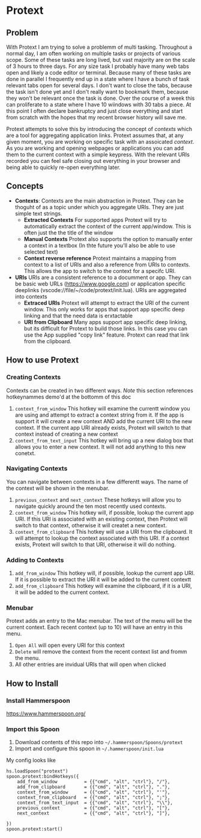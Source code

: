 # Protext
## Problem
With Protext I am trying to solve a problemm of multi tasking. Throughout a normal day, I am often working on multiple tasks or projects of various scope. Some of these tasks are long lived, but vast majority are on the scale of 3 hours to three days. For any size task I probably have many web tabs open and likely a code editor or terminal. Because many of these tasks are done in parallel I frequently end up in a state where I have a bunch of task relevant tabs open for several days. I don't want to close the tabs, because the task isn't done yet and I don't really want to bookmark them, because they won't be relevant once the task is done. Over the course of a week this can proliferate to a state where I have 10 wiindows with 30 tabs a piece. At this point I often declare bankruptcy and just close everything and start from scratch with the hopes that my recent browser history will save me.

Protext attempts to solve this by introducing the concept of *contexts* which are a tool for aggregating application links. Protext assumes that, at any given moment, you are working on specific task with an assoicated *context*. As you are working and opening webpages or applications you can add them to the current context with a simple keypress. With the relevant URIs recorded you can feel safe closing out everything in your browser and being able to quickly re-open everything later. 

## Concepts

* **Contexts**: Contexts are the main abstraction in Protext. They can be thoguht of as a topic under which you aggregate URIs. They are just simple text strings. 
    * **Extracted Contexts** For supported apps Protext will try to automatically extract the context of the current app/window. This is often just the the title of the window
    * **Manual Contexts** Protext also supports the option to manually enter a context in a textbox (In thte future you'll also be able to use selected text)
    * **Context reverse reference**  Protext maintains a mapping from context to a list of URIs and also a reference from URIs to contexts. This allows the app to switch to the context for a specifc URI.
* **URIs** URIs are a consistent reference to a documment or app. They can be basic web URLs (https://www.google.com) or application specific deeplinks (vscode://file/~/code/protext/init.lua). URIs are aggregated into contexts
    * **Extraced URIs** Protext will attempt to extract the URI of the current window. This only works for apps that support app specific deep linking and that the need data is erxtactable
    * **URI from Clipboard** Many apps support app specific deep linking, but its difficult for Protext to build those links. In this case you can use the App supplied "copy link" feature. Protext can read that link from the clipboard.
    

## How to use Protext
### Creating Contexts
Contexts can be created in two different ways. *Note* this section references hotkeynammes demo'd at the bottomm of this doc
1. `context_from_window` This hotkey will examine the currentt window you are using and attempt to extract a context string from it. If the app is support it will create a new context AND add the current URI to the new context. If the current app URI already exists, Protext will switch to that context instead of creating a new context
1. `context_from_text_input` This hotkey will bring up a new dialog box that allows you to enter a new context. It will not add anything to this new conetxt.

### Navigating Contexts
You can navigate between contexts in a few differentt ways. The name of the context will be shown in the menubar. 

1. `previous_context` and `next_context` These hotkeys will allow you to navigate quickly around the ten most recently used contexts.
1. `context_from_window` This hotkey will, if possible, lookup the current app URI. If this URI is associated with an existing context, then Protext will switch to that context, otherwise it will createt a new context.
1. `context_from_clipboard` This hotkey will use a URI from the clipboard. It will attempt to lookup the context associated with this URI. If a context exists, Protext will switch to that URI, otherwise it will do nothing.

### Adding to Contexts
1. `add_from_window` This hotkey will, if possible, lookup the current app URI. If it is possible to extract the URI it will be added to the current contextt
1. `add_from_clipboard` This hotkey will examine the clipboard, if it is a URI, it will be added to the current context.

### Menubar 
Protext adds an entry to the Mac menubar. The text of the menu will be the current context.
Each recent context (up to 10) will have an entry in this menu. 
1. `Open All` will open every URI for this context
1. `Delete` will remove the context from the recent context list and fromm the menu.
1. All other entries are invidual URIs that will open when clicked

## How to Install

### Install Hammerspoon
https://www.hammerspoon.org/

### Import this Spoon
1. Download contents of this repo into `~/.hammerspoon/Spoons/protext`
1. Import and configure this spoon in `~/.hammerspoon/init.lua`

My config looks like
```
hs.loadSpoon("protext")
spoon.protext:bindHotkeys({
    add_from_window          = {{"cmd", "alt", "ctrl"}, "/"},
    add_from_clipboard       = {{"cmd", "alt", "ctrl"}, "."},
    context_from_window      = {{"cmd", "alt", "ctrl"}, "'"},
    context_from_clipboard   = {{"cmd", "alt", "ctrl"}, ";"},
    context_from_text_input  = {{"cmd", "alt", "ctrl"}, "\\"},
    previous_context         = {{"cmd", "alt", "ctrl"}, "["},
    next_context             = {{"cmd", "alt", "ctrl"}, "]"},

})
spoon.protext:start()

```

